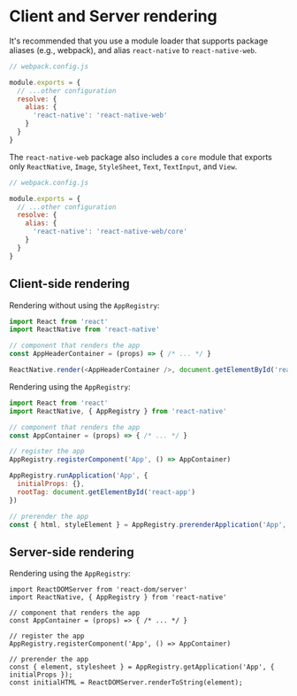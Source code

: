 # Client and Server rendering

It's recommended that you use a module loader that supports package aliases
(e.g., webpack), and alias `react-native` to `react-native-web`.

```js
// webpack.config.js

module.exports = {
  // ...other configuration
  resolve: {
    alias: {
      'react-native': 'react-native-web'
    }
  }
}
```

The `react-native-web` package also includes a `core` module that exports only
`ReactNative`, `Image`, `StyleSheet`, `Text`, `TextInput`, and `View`.

```js
// webpack.config.js

module.exports = {
  // ...other configuration
  resolve: {
    alias: {
      'react-native': 'react-native-web/core'
    }
  }
}
```

## Client-side rendering

Rendering without using the `AppRegistry`:

```js
import React from 'react'
import ReactNative from 'react-native'

// component that renders the app
const AppHeaderContainer = (props) => { /* ... */ }

ReactNative.render(<AppHeaderContainer />, document.getElementById('react-app-header'))
```

Rendering using the `AppRegistry`:

```js
import React from 'react'
import ReactNative, { AppRegistry } from 'react-native'

// component that renders the app
const AppContainer = (props) => { /* ... */ }

// register the app
AppRegistry.registerComponent('App', () => AppContainer)

AppRegistry.runApplication('App', {
  initialProps: {},
  rootTag: document.getElementById('react-app')
})

// prerender the app
const { html, styleElement } = AppRegistry.prerenderApplication('App', { initialProps })
```

## Server-side rendering

Rendering using the `AppRegistry`:

```
import ReactDOMServer from 'react-dom/server'
import ReactNative, { AppRegistry } from 'react-native'

// component that renders the app
const AppContainer = (props) => { /* ... */ }

// register the app
AppRegistry.registerComponent('App', () => AppContainer)

// prerender the app
const { element, stylesheet } = AppRegistry.getApplication('App', { initialProps });
const initialHTML = ReactDOMServer.renderToString(element);
 ```
